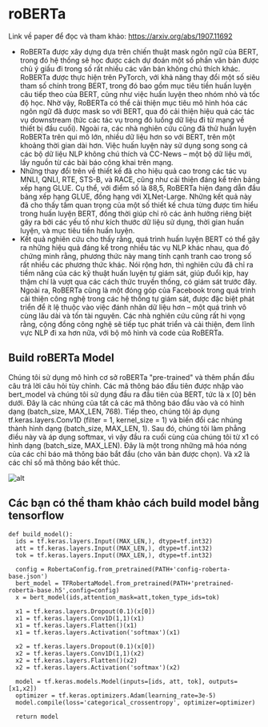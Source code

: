 
# roBERTa
Link về paper để đọc và tham khảo: <https://arxiv.org/abs/1907.11692>
- RoBERTa được xây dựng dựa trên chiến thuật mask ngôn ngữ của BERT, trong đó hệ thống sẽ học được cách dự đoán một số phần văn bản được chủ ý giấu đi trong số rất nhiều các văn bản không chú thích khác. RoBERTa được thực hiện trên PyTorch, với khả năng thay đổi một số siêu tham số chính trong BERT, trong đó bao gồm mục tiêu tiền huấn luyện câu tiếp theo của BERT, cũng như việc huấn luyện theo nhóm nhỏ và tốc độ học. Nhờ vậy, RoBERTa có thể cải thiện mục tiêu mô hình hóa các ngôn ngữ đã được mask so với BERT, qua đó cải thiện hiệu quả các tác vụ downstream (tức các tác vụ trong đó luồng dữ liệu đi từ mạng về thiết bị đầu cuối). Ngoài ra, các nhà nghiên cứu cũng đã thử huấn luyện RoBERTa trên qui mô lớn, nhiều dữ liệu hơn so với BERT, trên một khoảng thời gian dài hơn. Việc huấn luyện này sử dụng song song cả các bộ dữ liệu NLP không chú thích và CC-News – một bộ dữ liệu mới, lấy nguồn từ các bài báo công khai trên mạng.
- Những thay đổi trên về thiết kế đã cho hiệu quả cao trong các tác vụ MNLI, QNLI, RTE, STS-B, và RACE, cũng như cải thiện đáng kể trên bảng xếp hạng GLUE. Cụ thể, với điểm số là 88,5, RoBERTa hiện đang dẫn đầu bảng xếp hạng GLUE, đồng hạng với XLNet-Large. Những kết quả này đã cho thấy tầm quan trọng của một số thiết kế chưa từng được tìm hiểu trong huấn luyện BERT, đồng thời giúp chỉ rõ các ảnh hưởng riêng biệt gây ra bởi các yếu tố như kích thước dữ liệu sử dụng, thời gian huấn luyện, và mục tiêu tiền huấn luyện.
- Kết quả nghiên cứu cho thấy rằng, quá trình huấn luyện BERT có thể gây ra những hiệu quả đáng kể trong nhiều tác vụ NLP khác nhau, qua đó chứng minh rằng, phương thức này mang tính cạnh tranh cao trong số rất nhiều các phương thức khác. Nói rộng hơn, thì nghiên cứu đã chỉ ra tiềm năng của các kỹ thuật huấn luyện tự giám sát, giúp đuổi kịp, hay thậm chí là vượt qua các cách thức truyền thống, có giám sát trước đây. Ngoài ra, RoBERTa cũng là một đóng góp của Facebook trong quá trình cải thiện công nghệ trong các hệ thống tự giám sát, được đặc biệt phát triển để ít lệ thuộc vào việc đánh nhãn dữ liệu hơn – một quá trình vô cùng lâu dài và tốn tài nguyên. Các nhà nghiên cứu cũng rất hi vọng rằng, cộng đồng công nghệ sẽ tiếp tục phát triển và cải thiện, đem lĩnh vực NLP đi xa hơn nữa, với bộ mô hình và code của RoBERTa.
## Build roBERTa Model

Chúng tôi sử dụng mô hình cơ sở roBERTa "pre-trained" và thêm phần đầu câu trả lời câu hỏi tùy chỉnh. Các mã thông báo đầu tiên được nhập vào bert_model và chúng tôi sử dụng đầu ra đầu tiên của BERT, tức là x [0] bên dưới. Đây là các nhúng của tất cả các mã thông báo đầu vào và có hình dạng (batch_size, MAX_LEN, 768). Tiếp theo, chúng tôi áp dụng tf.keras.layers.Conv1D (filter = 1, kernel_size = 1) và biến đổi các nhúng thành hình dạng (batch_size, MAX_LEN, 1). Sau đó, chúng tôi làm phẳng điều này và áp dụng softmax, vì vậy đầu ra cuối cùng của chúng tôi từ x1 có hình dạng (batch_size, MAX_LEN). Đây là một trong những mã hóa nóng của các chỉ báo mã thông báo bắt đầu (cho văn bản được chọn). Và x2 là các chỉ số mã thông báo kết thúc.

![alt](https://pic3.zhimg.com/80/v2-dcb83ca651acc1c93c9c8f982ee4b67e_1440w.jpg)
## Các bạn có thể tham khảo cách build model bằng tensorflow

    def build_model():
      ids = tf.keras.layers.Input((MAX_LEN,), dtype=tf.int32)
      att = tf.keras.layers.Input((MAX_LEN,), dtype=tf.int32)
      tok = tf.keras.layers.Input((MAX_LEN,), dtype=tf.int32)

      config = RobertaConfig.from_pretrained(PATH+'config-roberta-base.json')
      bert_model = TFRobertaModel.from_pretrained(PATH+'pretrained-roberta-base.h5',config=config)
      x = bert_model(ids,attention_mask=att,token_type_ids=tok)

      x1 = tf.keras.layers.Dropout(0.1)(x[0]) 
      x1 = tf.keras.layers.Conv1D(1,1)(x1)
      x1 = tf.keras.layers.Flatten()(x1)
      x1 = tf.keras.layers.Activation('softmax')(x1)
    
      x2 = tf.keras.layers.Dropout(0.1)(x[0]) 
      x2 = tf.keras.layers.Conv1D(1,1)(x2)
      x2 = tf.keras.layers.Flatten()(x2)
      x2 = tf.keras.layers.Activation('softmax')(x2)

      model = tf.keras.models.Model(inputs=[ids, att, tok], outputs=[x1,x2])
      optimizer = tf.keras.optimizers.Adam(learning_rate=3e-5)
      model.compile(loss='categorical_crossentropy', optimizer=optimizer)

      return model

